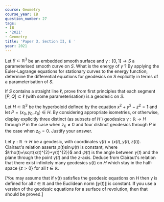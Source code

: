 ```yaml
---
course: Geometry
course_year: IB
question_number: 27
tags:
- IB
- '2021'
- Geometry
title: 'Paper 3, Section II, E '
year: 2021
---
```




Let $S \subset \mathbb{R}^{3}$ be an embedded smooth surface and $\gamma:[0,1] \rightarrow S$ a parameterised smooth curve on $S$. What is the energy of $\gamma$ ? By applying the Euler-Lagrange equations for stationary curves to the energy function, determine the differential equations for geodesics on $S$ explicitly in terms of a parameterisation of $S$.

If $S$ contains a straight line $\ell$, prove from first principles that each segment $[P, Q] \subset \ell$ (with some parameterisation) is a geodesic on $S$.

Let $H \subset \mathbb{R}^{3}$ be the hyperboloid defined by the equation $x^{2}+y^{2}-z^{2}=1$ and let $P=\left(x_{0}, y_{0}, z_{0}\right) \in H$. By considering appropriate isometries, or otherwise, display explicitly three distinct (as subsets of $H$ ) geodesics $\gamma: \mathbb{R} \rightarrow H$ through $P$ in the case when $z_{0} \neq 0$ and four distinct geodesics through $P$ in the case when $z_{0}=0$. Justify your answer.

Let $\gamma: \mathbb{R} \rightarrow H$ be a geodesic, with coordinates $\gamma(t)=(x(t), y(t), z(t))$. Clairaut's relation asserts $\rho(t) \sin \psi(t)$ is constant, where $\rho(t)=\sqrt{x(t)^{2}+y(t)^{2}}$ and $\psi(t)$ is the angle between $\dot{\gamma}(t)$ and the plane through the point $\gamma(t)$ and the $z$-axis. Deduce from Clairaut's relation that there exist infinitely many geodesics $\gamma(t)$ on $H$ which stay in the half-space $\{z>0\}$ for all $t \in \mathbb{R}$.

[You may assume that if $\gamma(t)$ satisfies the geodesic equations on $H$ then $\gamma$ is defined for all $t \in \mathbb{R}$ and the Euclidean norm $\|\dot{\gamma}(t)\|$ is constant. If you use a version of the geodesic equations for a surface of revolution, then that should be proved.]